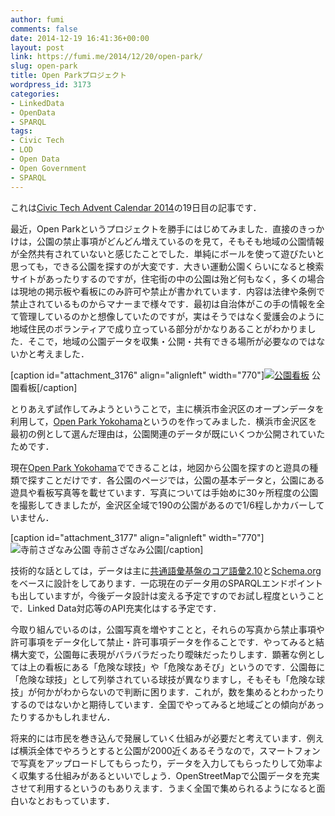 ```yaml
---
author: fumi
comments: false
date: 2014-12-19 16:41:36+00:00
layout: post
link: https://fumi.me/2014/12/20/open-park/
slug: open-park
title: Open Parkプロジェクト
wordpress_id: 3173
categories:
- LinkedData
- OpenData
- SPARQL
tags:
- Civic Tech
- LOD
- Open Data
- Open Government
- SPARQL
---
```


これは[Civic Tech Advent Calendar 2014](http://qiita.com/advent-calendar/2014/civictech)の19日目の記事です．




最近，Open Parkというプロジェクトを勝手にはじめてみました．直接のきっかけは，公園の禁止事項がどんどん増えているのを見て，そもそも地域の公園情報が全然共有されていないと感じたことでした．単純にボールを使って遊びたいと思っても，できる公園を探すのが大変です．大きい運動公園くらいになると検索サイトがあったりするのですが，住宅街の中の公園は殆ど何もなく，多くの場合は現地の掲示板や看板にのみ許可や禁止が書かれています．内容は法律や条例で禁止されているものからマナーまで様々です．最初は自治体がこの手の情報を全て管理しているのかと想像していたのですが，実はそうではなく愛護会のように地域住民のボランティアで成り立っている部分がかなりあることがわかりました．そこで，地域の公園データを収集・公開・共有できる場所が必要なのではないかと考えました．


[caption id="attachment_3176" align="alignleft" width="770"][![公園看板](http://fumi.me/wp-content/uploads/2014/12/15244145984_308f58676a_b-1024x683.jpg)](http://fumi.me/wp-content/uploads/2014/12/15244145984_308f58676a_b.jpg) 公園看板[/caption]


とりあえず試作してみようということで，主に横浜市金沢区のオープンデータを利用して，[Open Park Yokohama](http://yokohama.openpark.jp)というのを作ってみました．横浜市金沢区を最初の例として選んだ理由は，公園関連のデータが既にいくつか公開されていたためです．




現在[Open Park Yokohama](http://yokohama.openpark.jp)でできることは，地図から公園を探すのと遊具の種類で探すことだけです．各公園のページでは，公園の基本データと，公園にある遊具や看板写真等を載せています．写真については手始めに30ヶ所程度の公園を撮影してきましたが，金沢区全域で190の公園があるので1/6程しかカバーしていません．



[caption id="attachment_3177" align="alignleft" width="770"]![寺前さざなみ公園](http://fumi.me/wp-content/uploads/2014/12/Open_Park_Yokohama-2-1024x895.png) 寺前さざなみ公園[/caption]


技術的な話としては，データは主に[共通語彙基盤のコア語彙2.10](http://goikiban.ipa.go.jp/node665)と[Schema.org](http://schema.org)をベースに設計をしてあります．一応現在のデータ用のSPARQLエンドポイントも出していますが，今後データ設計は変える予定ですのでお試し程度ということで．Linked Data対応等のAPI充実化はする予定です．




今取り組んでいるのは，公園写真を増やすことと，それらの写真から禁止事項や許可事項をデータ化して禁止・許可事項データを作ることです．やってみると結構大変で，公園毎に表現がバラバラだったり曖昧だったりします．顕著な例としては上の看板にある「危険な球技」や「危険なあそび」というのです．公園毎に「危険な球技」として列挙されている球技が異なりますし，そもそも「危険な球技」が何かがわからないので判断に困ります．これが，数を集めるとわかったりするのではないかと期待しています．全国でやってみると地域ごとの傾向があったりするかもしれません．




将来的には市民を巻き込んで発展していく仕組みが必要だと考えています．例えば横浜全体でやろうとすると公園が2000近くあるそうなので，スマートフォンで写真をアップロードしてもらったり，データを入力してもらったりして効率よく収集する仕組みがあるといいでしょう．OpenStreetMapで公園データを充実させて利用するというのもありえます．うまく全国で集められるようになると面白いなとおもっています．

